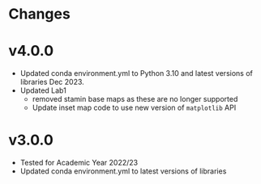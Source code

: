 # Changes

# v4.0.0
* Updated conda environment.yml to Python 3.10 and latest versions of libraries Dec 2023.
* Updated Lab1
    * removed stamin base maps as these are no longer supported
    * Update inset map code to use new version of `matplotlib` API


# v3.0.0
* Tested for Academic Year 2022/23
* Updated conda environment.yml to latest versions of libraries
